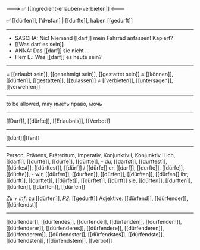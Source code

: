 ---> ✅ [[Ingredient-erlauben-verbieten]] <---

✅ [[dürfen]], [ˈdʏʁfən] | [[durfte]], haben [[gedurft]]

---
- SASCHA: Nic! Niemand [[darf]] mein Fahrrad anfassen! Kapiert?  
- [[Was darf es sein]]
- ANNA: Das [[darf]] sie nicht …
- Herr E.: Was [[darf]] es heute sein?  
---
= [[erlaubt sein]], [[genehmigt sein]], [[gestattet sein]]
≈ [[können]], [[dürfen]], [[gestatten]], [[zulassen]]
≠ [[verbieten]], [[untersagen]], [[verwehren]]

---
to be allowed, may
иметь право, мочь

---
[[Darf]], [[dürfte]], [[Erlaubnis]], [[Verbot]]

---
[[dürf]]|[[en]]


---
Person, Präsens, Präteritum, Imperativ, Konjunktiv I,  Konjunktiv II 
ich, [[darf]], [[durfte]], [[dürfe]], [[dürfte]], -
du, [[darfst]], [[durftest]], [[dürfest]], [[dürftest]], [[dürf]] / [[dürfe]]
er, [[darf]], [[durfte]], [[dürfe]], [[dürfte]], -
wir, [[dürfen]], [[durften]], [[dürfen]], [[dürften]], [[dürfen]]
ihr, [[dürft]], [[durftet]], [[dürfet]], [[dürftet]], [[dürft]]
sie, [[dürfen]], [[durften]], [[dürfen]], [[dürften]], [[dürfen]]

*Zu + Inf*: zu [[dürfen]], *P2*: [[gedurft]]
Adjektive: [[dürfend]], [[dürfender]], [[dürfendst]]

---
[[dürfender]], [[dürfendes]], [[dürfende]], [[dürfenden]], [[dürfendem]], [[dürfenderer]], [[dürfenderes]], [[dürfendere]], [[dürfenderen]], [[dürfenderem]], [[dürfendster]], [[dürfendstes]], [[dürfendste]], [[dürfendsten]], [[dürfendstem]], [[verbot]]